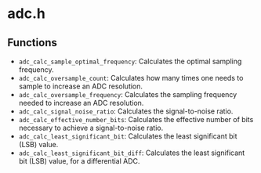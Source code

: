 # adc.h

## Functions

* ```adc_calc_sample_optimal_frequency```: Calculates the optimal sampling frequency.
* ```adc_calc_oversample_count```: Calculates how many times one needs to sample to increase an ADC resolution.
* ```adc_calc_oversample_frequency```: Calculates the sampling frequency needed to increase an ADC resolution.
* ```adc_calc_signal_noise_ratio```: Calculates the signal-to-noise ratio.
* ```adc_calc_effective_number_bits```: Calculates the effective number of bits necessary to achieve a signal-to-noise ratio.
* ```adc_calc_least_significant_bit```: Calculates the least significant bit (LSB) value.
* ```adc_calc_least_significant_bit_diff```: Calculates the least significant bit (LSB) value, for a differential ADC.
